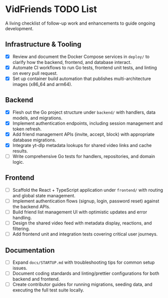 # VidFriends TODO List

A living checklist of follow-up work and enhancements to guide ongoing development.

## Infrastructure & Tooling
- [x] Review and document the Docker Compose services in `deploy/` to clarify how the backend, frontend, and database interact.
- [x] Automate CI workflows to run Go tests, frontend unit tests, and linting on every pull request.
- [x] Set up container build automation that publishes multi-architecture images (x86_64 and arm64).

## Backend
- [x] Flesh out the Go project structure under `backend/` with handlers, data models, and migrations.
- [x] Implement authentication endpoints, including session management and token refresh.
- [x] Add friend management APIs (invite, accept, block) with appropriate database migrations.
- [x] Integrate yt-dlp metadata lookups for shared video links and cache results.
- [ ] Write comprehensive Go tests for handlers, repositories, and domain logic.

## Frontend
- [ ] Scaffold the React + TypeScript application under `frontend/` with routing and global state management.
- [ ] Implement authentication flows (signup, login, password reset) against the backend APIs.
- [ ] Build friend list management UI with optimistic updates and error handling.
- [ ] Design the shared video feed with metadata display, reactions, and filtering.
- [ ] Add frontend unit and integration tests covering critical user journeys.

## Documentation
- [ ] Expand `docs/STARTUP.md` with troubleshooting tips for common setup issues.
- [ ] Document coding standards and linting/prettier configurations for both backend and frontend.
- [ ] Create contributor guides for running migrations, seeding data, and executing the full test suite locally.
